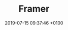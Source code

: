 ---
title: Framer
intro: Advanced web and app design tool, with React integration.
link: http://www.framer.com
category:
- Visual design
- Prototyping
- Design-to-code
image: "/assets/images/framer.png"
date: 2019-07-15 09:37:46 +0100
---